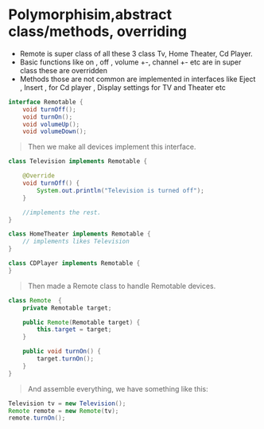 # Polymorphisim,abstract class/methods, overriding 
- Remote is super class of all these 3 class Tv, Home Theater, Cd Player.
- Basic functions like on , off , volume +-, channel +- etc are in super class these are overridden
- Methods those are not common are implemented in interfaces like Eject , Insert , for Cd player , Display settings for TV and Theater etc
```java
interface Remotable {
    void turnOff();
    void turnOn();
    void volumeUp();
    void volumeDown(); 
```

> Then we make all devices implement this interface.

```java
class Television implements Remotable {

    @Override
    void turnOff() {
        System.out.println("Television is turned off");
    }

    //implements the rest.
}

class HomeTheater implements Remotable {
    // implements likes Television
}

class CDPlayer implements Remotable {
}  
```

> Then made a Remote class to handle Remotable devices.

```java
class Remote  {
    private Remotable target;

    public Remote(Remotable target) {
        this.target = target;
    }

    public void turnOn() {
        target.turnOn();
    }
}  
```

> And assemble everything, we have something like this:


```java
Television tv = new Television();
Remote remote = new Remote(tv);
remote.turnOn(); 
```
